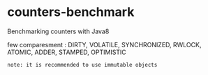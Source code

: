 counters-benchmark
==================

Benchmarking counters with Java8

few comparesment :
		DIRTY,
		VOLATILE,
		SYNCHRONIZED,
		RWLOCK,
		ATOMIC,
		ADDER,
		STAMPED,
		OPTIMISTIC
    
    note: it is recommended to use immutable objects
